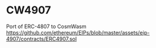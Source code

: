 # CW4907

Port of ERC-4807 to CosmWasm
https://github.com/ethereum/EIPs/blob/master/assets/eip-4907/contracts/ERC4907.sol

